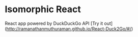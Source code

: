 # Isomorphic React 
React app powered by DuckDuckGo API
[Try it out] (http://ramanathanmuthuraman.github.io/React-Duck2Go/#/)
